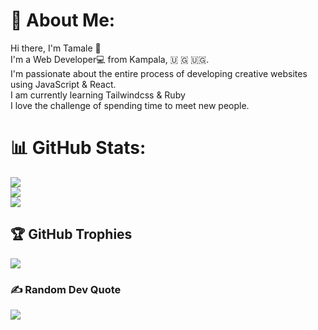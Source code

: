 # 💫 About Me:
Hi there, I'm Tamale 👋<br>I'm a Web Developer💻 from Kampala, 🇺 🇬 🇺🇬.<br>I'm passionate about the entire process of developing creative websites using JavaScript & React.<br> I am currently learning Tailwindcss & Ruby <br> I love the challenge of spending time to meet new people.


# 📊 GitHub Stats:
![](https://github-readme-stats.vercel.app/api?username=j3wlius&theme=gotham&hide_border=false&include_all_commits=false&count_private=false)<br/>
![](https://github-readme-streak-stats.herokuapp.com/?user=j3wlius&theme=gotham&hide_border=false)<br/>
![](https://github-readme-stats.vercel.app/api/top-langs/?username=j3wlius&theme=gotham&hide_border=false&include_all_commits=false&count_private=false&layout=compact)

## 🏆 GitHub Trophies
![](https://github-profile-trophy.vercel.app/?username=j3wlius&theme=radical&no-frame=false&no-bg=false&margin-w=4)

### ✍️ Random Dev Quote
![](https://quotes-github-readme.vercel.app/api?type=horizontal&theme=radical)
